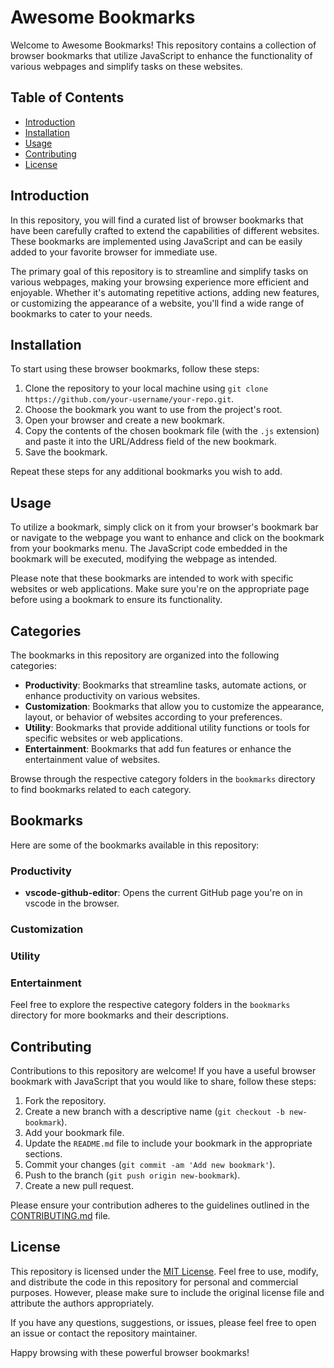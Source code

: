 # Awesome Bookmarks

Welcome to Awesome Bookmarks! This repository contains a collection of browser bookmarks that utilize JavaScript to enhance the functionality of various webpages and simplify tasks on these websites.

## Table of Contents

- [Introduction](#introduction)
- [Installation](#installation)
- [Usage](#usage)
- [Contributing](#contributing)
- [License](#license)

## Introduction

In this repository, you will find a curated list of browser bookmarks that have been carefully crafted to extend the capabilities of different websites. These bookmarks are implemented using JavaScript and can be easily added to your favorite browser for immediate use.

The primary goal of this repository is to streamline and simplify tasks on various webpages, making your browsing experience more efficient and enjoyable. Whether it's automating repetitive actions, adding new features, or customizing the appearance of a website, you'll find a wide range of bookmarks to cater to your needs.

## Installation

To start using these browser bookmarks, follow these steps:

1. Clone the repository to your local machine using `git clone https://github.com/your-username/your-repo.git`.
2. Choose the bookmark you want to use from the project's root.
3. Open your browser and create a new bookmark.
4. Copy the contents of the chosen bookmark file (with the `.js` extension) and paste it into the URL/Address field of the new bookmark.
5. Save the bookmark.

Repeat these steps for any additional bookmarks you wish to add.

## Usage

To utilize a bookmark, simply click on it from your browser's bookmark bar or navigate to the webpage you want to enhance and click on the bookmark from your bookmarks menu. The JavaScript code embedded in the bookmark will be executed, modifying the webpage as intended.

Please note that these bookmarks are intended to work with specific websites or web applications. Make sure you're on the appropriate page before using a bookmark to ensure its functionality.

## Categories

The bookmarks in this repository are organized into the following categories:

- **Productivity**: Bookmarks that streamline tasks, automate actions, or enhance productivity on various websites.
- **Customization**: Bookmarks that allow you to customize the appearance, layout, or behavior of websites according to your preferences.
- **Utility**: Bookmarks that provide additional utility functions or tools for specific websites or web applications.
- **Entertainment**: Bookmarks that add fun features or enhance the entertainment value of websites.

Browse through the respective category folders in the `bookmarks` directory to find bookmarks related to each category.

## Bookmarks

Here are some of the bookmarks available in this repository:

### Productivity

- **vscode-github-editor**: Opens the current GitHub page you're on in vscode in the browser.

### Customization

### Utility

### Entertainment

Feel free to explore the respective category folders in the `bookmarks` directory for more bookmarks and their descriptions.

## Contributing

Contributions to this repository are welcome! If you have a useful browser bookmark with JavaScript that you would like to share, follow these steps:

1. Fork the repository.
2. Create a new branch with a descriptive name (`git checkout -b new-bookmark`).
3. Add your bookmark file.
4. Update the `README.md` file to include your bookmark in the appropriate sections.
5. Commit your changes (`git commit -am 'Add new bookmark'`).
6. Push to the branch (`git push origin new-bookmark`).
7. Create a new pull request.

Please ensure your contribution adheres to the guidelines outlined in the [CONTRIBUTING.md](CONTRIBUTING.md) file.

## License

This repository is licensed under the [MIT License](LICENSE). Feel free to use, modify, and distribute the code in this repository for personal and commercial purposes. However, please make sure to include the original license file and attribute the authors appropriately.

If you have any questions, suggestions, or issues, please feel free to open an issue or contact the repository maintainer.

Happy browsing with these powerful browser bookmarks!
